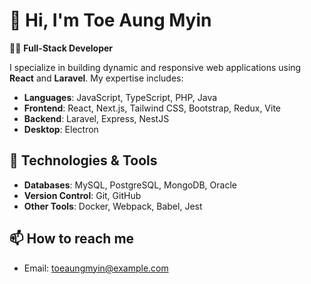 # 👋 Hi, I'm Toe Aung Myin

👨‍💻 **Full-Stack Developer**

I specialize in building dynamic and responsive web applications using **React** and **Laravel**. My expertise includes:

- **Languages**: JavaScript, TypeScript, PHP, Java
- **Frontend**: React, Next.js, Tailwind CSS, Bootstrap, Redux, Vite
- **Backend**: Laravel, Express, NestJS
- **Desktop**: Electron

## 🔧 Technologies & Tools

- **Databases**: MySQL, PostgreSQL, MongoDB, Oracle
- **Version Control**: Git, GitHub
- **Other Tools**: Docker, Webpack, Babel, Jest

## 📫 How to reach me

- Email: [toeaungmyin@example.com](mailto:toeaungmyin.official@gmail.com)
